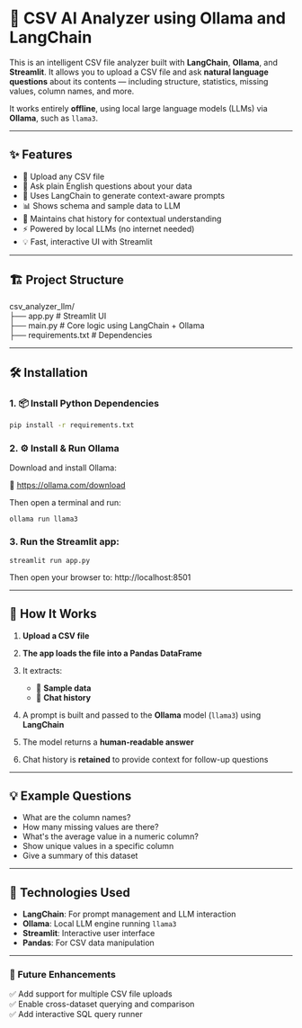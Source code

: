  # 🧠 CSV AI Analyzer using Ollama and LangChain  

This is an intelligent CSV file analyzer built with **LangChain**, **Ollama**, and **Streamlit**. It allows you to upload a CSV file and ask **natural language questions** about its contents — including structure, statistics, missing values, column names, and more.

It works entirely **offline**, using local large language models (LLMs) via **Ollama**, such as `llama3`.

---

## ✨ Features

- 📁 Upload any CSV file
- 🤖 Ask plain English questions about your data
- 🧠 Uses LangChain to generate context-aware prompts
- 📊 Shows schema and sample data to LLM
- 🔁 Maintains chat history for contextual understanding
- ⚡ Powered by local LLMs (no internet needed)
- 💡 Fast, interactive UI with Streamlit

---

## 🏗️ Project Structure

csv_analyzer_llm/            
├── app.py                 # Streamlit UI             
├── main.py                # Core logic using LangChain + Ollama    
├── requirements.txt       # Dependencies          


 ---

## 🛠️ Installation

### 1. 📦 Install Python Dependencies

```bash
pip install -r requirements.txt

```
### 2. ⚙️ Install & Run Ollama
Download and install Ollama:

🔗 https://ollama.com/download

Then open a terminal and run:

```
ollama run llama3
```

### 3. Run the Streamlit app:

```
streamlit run app.py
```
Then open your browser to:  http://localhost:8501

-----

## 🧠 How It Works

1. **Upload a CSV file**

2. **The app loads the file into a Pandas DataFrame**

3. It extracts:
   - 📄 **Sample data**
   - 💬 **Chat history**

4. A prompt is built and passed to the **Ollama** model (`llama3`) using **LangChain**

5. The model returns a **human-readable answer**

6. Chat history is **retained** to provide context for follow-up questions

---

## 💡 Example Questions

- What are the column names?
- How many missing values are there?
- What's the average value in a numeric column?
- Show unique values in a specific column
- Give a summary of this dataset

---

## 🚀 Technologies Used

- **LangChain**: For prompt management and LLM interaction
- **Ollama**: Local LLM engine running `llama3`
- **Streamlit**: Interactive user interface
- **Pandas**: For CSV data manipulation

---------------

### 🔮 Future Enhancements
✅ Add support for multiple CSV file uploads     
✅ Enable cross-dataset querying and comparison      
✅ Add interactive SQL query runner
